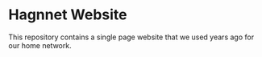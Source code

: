 # Hagnnet Website

This repository contains a single page website that we used years ago for our home network.
